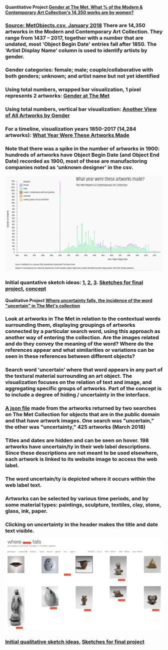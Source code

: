 #### Quantitative Project [Gender at The Met, What % of the Modern & Contemporary Art Collection's 14,350 works are by women?](https://churc.github.io/MajorStudio1/MetProjects/gender) 
   
   
### [Source: MetObjects.csv, January 2018](https://github.com/churc/MajorStudio1/tree/master/MetProjects/gender/assets) There are 14,350 artworks in the Modern and Contemporary Art Collection. They range from 1437 – 2017, together with a number that are undated, most 'Object Begin Date' entries fall after 1850. The ‘Artist Display Name’ column is used to identify artists by gender. 
### Gender categories: female; male; couple/collaborative with both genders; unknown; and artist name but not yet identified 

### Using total numbers, wrapped bar visualization, 1 pixel represents 2 artworks: [Gender at The Met](https://churc.github.io/MajorStudio1/MetProjects/gender)
### Using total numbers, vertical bar visualization: [Another View of All Artworks by Gender](https://churc.github.io/MajorStudio1/MetProjects/gender#c2)
### For a timeline, visualization years 1850-2017 (14,284 artworks):  [What Year Were These Artworks Made](https://churc.github.io/MajorStudio1/MetProjects/gender/#c3) 

### Note that there was a spike in the number of artworks in 1900: hundreds of artworks have Object Begin Date (and Object End Date) recorded as 1900, most of these are manufactoring companies noted as 'unknown designer' in the csv.









![by Year](MetProjects/gender/assets/image_timeline.png)








### Initial quantative sketch ideas: [1](https://github.com/churc/MajorStudio1/blob/master/MetProjects/project1_gender.jpg), [2](https://github.com/churc/MajorStudio1/blob/master/MetProjects/project2_uncertainty.jpg), [3](https://github.com/churc/MajorStudio1/blob/master/MetProjects/project3_donations.jpg). [Sketches for final project](https://github.com/churc/MajorStudio1/blob/master/MetProjects/MetProjects_churchouse.pdf), [concept](https://github.com/churc/MajorStudio1/blob/master/MetProjects/MetProject_process_description.pdf)



#### Qualitative Project [Where uncertainty falls, the incidence of the word "uncertain" in The Met's collection](https://churc.github.io/MajorStudio1/MetProjectsQual/uncertainty)

### Look at artworks in The Met in relation to the contextual words surrounding them, displaying groupings of artworks connected by a particular search word, using this approach as another way of entering the collection. Are the images related and do they convey the meaning of the word? Where do the references appear and what similarities or variations can be seen in these references between different objects? 
### Search word 'uncertain' where that word appears in any part of the textural material surrounding an art object. The visualization focuses on the relation of text and image, and aggregating specific groups of artworks. Part of the concept is to include a degree of hiding / uncertainty in the interface. 

### [A json file](https://github.com/churc/MajorStudio1/tree/master/MetProjectsQual/uncertainty/assets) made from the artworks returned by two searches on The Met Collection for objects that are in the public domain and that have artwork images. One search was "uncertain," the other was "uncertainty," 425 artworks (March 2018)
### Titles and dates are hidden and can be seen on hover. 198 artworks have uncertain/ty in their web label descriptions. Since these descriptions are not meant to be used elsewhere, each artwork is linked to its website image to access the web label. 
### The word uncertain/ty is depicted where it occurs within the web label text.
### Artworks can be selected by various time periods, and by some material types: paintings, sculpture, textiles, clay, stone, glass, ink, paper.
### Clicking on uncertainty in the header makes the title and date text visible. 





![where uncertainty falls](MetProjectsQual/uncertainty/assets/qual_uncertain.png)

### [Initial qualitative sketch ideas](https://github.com/churc/MajorStudio1/blob/master/MetProjectsQual/MetQual_churchouse.pdf), [Sketches for final project](https://github.com/churc/MajorStudio1/blob/master/MetProjectsQual/MetQual_uncertainty_churchouse.pdf)
